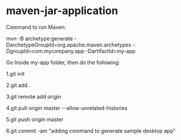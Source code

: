 # maven-jar-application

Command to run Maven:

mvn -B archetype:generate -DarchetypeGroupId=org.apache.maven.archetypes -DgroupId=com.mycompany.app -DartifactId=my-app

Go Inside my-app folder, then do the following:

1.git init

2.git add .

3.git remote add origin

4.git pull origin master --allow-unrelated-histories

5.git push origin master

6.git commit -am "adding command to generate sample desktop app"
